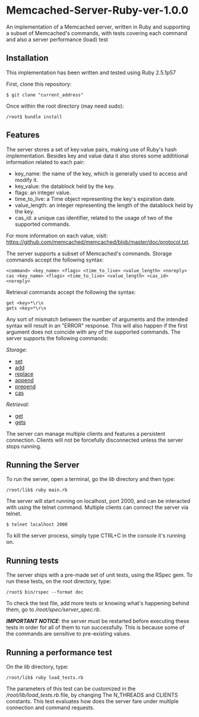 # Memcached-Server-Ruby-ver-1.0.0
An implementation of a Memcached server, written in Ruby and supporting a subset of Memcached's commands, with tests covering each command and also a server performance (load) test

Installation
--------------
This implementation has been written and tested using Ruby 2.5.1p57

First, clone this repository:

    $ git clone "current_address"
    
Once within the root directory (may need sudo):

    /root$ bundle install
    
    
Features
--------------
The server stores a set of key:value pairs, making use of Ruby's hash implementation. Besides key and value data it also stores some addtitional information related to each pair:
* key_name: the name of the key, which is generally used to access and modify it.
* key_value: the datablock held by the key.
* flags: an integer value.
* time_to_live: a Time object representing the key's expiration date.
* value_length: an integer representing the length of the datablock held by the key.
* cas_id: a unique cas identifier, related to the usage of two of the supported commands.

For more information on each value, visit: https://github.com/memcached/memcached/blob/master/doc/protocol.txt.

The server supports a subset of Memcached's commands. Storage commands accept the following syntax:

    <command> <key_name> <flags> <time_to_live> <value_length> <noreply>
    cas <key_name> <flags> <time_to_live> <value_length> <cas_id> <noreply>
    
Retrieval commands accept the following the syntax:

    get <key>*\r\n
    gets <key>*\r\n
    
Any sort of mismatch between the number of arguments and the intended syntax will result in an "ERROR" response. This will also happen if the first argument does not coincide with any of the supported commands. The server supports the following commands:

*Storage:*
* [set](https://www.tutorialspoint.com/memcached/memcached_set_data.htm)
* [add](https://www.tutorialspoint.com/memcached/memcached_add_data.htm)
* [replace](https://www.tutorialspoint.com/memcached/memcached_replace_data.htm)
* [append](https://www.tutorialspoint.com/memcached/memcached_append_data.htm)
* [prepend](https://www.tutorialspoint.com/memcached/memcached_prepend_data.htm)
* [cas](https://www.tutorialspoint.com/memcached/memcached_cas.htm)

*Retrieval:*
* [get](https://www.tutorialspoint.com/memcached/memcached_get_data.htm)
* [gets](https://www.tutorialspoint.com/memcached/memcached_get_cas_data.htmm)

The server can manage multiple clients and features a persistent connection. Clients will not be forcefully disconnected unless the server stops running.

Running the Server
--------------
To run the server, open a terminal, go the *lib* directory and then type:

    /root/lib$ ruby main.rb
    
The server will start running on localhost, port 2000, and can be interacted with using the telnet command. Multiple clients can connect the server via telnet.

    $ telnet localhost 2000
    
To kill the server process, simply type CTRL+C in the console it's running on.

Running tests
--------------
The server ships with a pre-made set of unit tests, using the RSpec gem. To run these tests, on the root directory, type:

    /root$ bin/rspec --format doc
    
To check the test file, add more tests or knowing what's happening behind them, go to */root/spec/server_spec.rb*.
    
***IMPORTANT NOTICE***: the server must be restarted before executing these tests in order for all of them to run successfully. This is because some of the commands are sensitive to pre-existing values.

Running a performance test
--------------
On the *lib* directory, type:

    /root/lib$ ruby load_tests.rb
    
The parameters of this test can be customized in the */root/lib/load_tests.rb*.file, by changing The N_THREADS and CLIENTS constants. This test evaluates how does the server fare under multiple connection and command requests.
